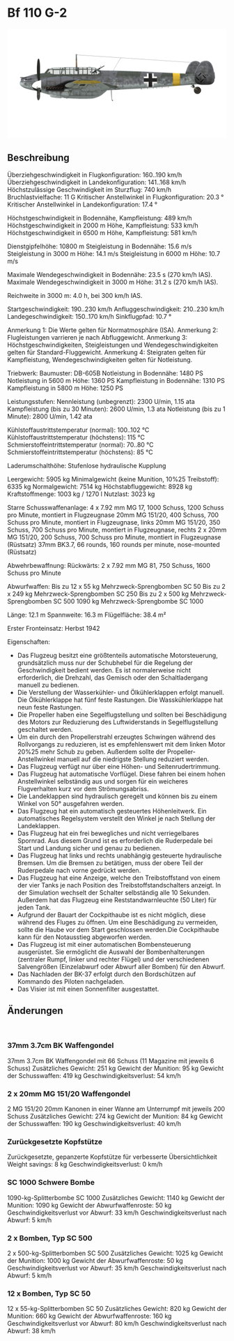 ﻿# Bf 110 G-2

![bf110g2](../images/bf110g2.png)

## Beschreibung

Überziehgeschwindigkeit in Flugkonfiguration: 160..190 km/h
Überziehgeschwindigkeit in Landekonfiguration: 141..168 km/h
Höchstzulässige Geschwindigkeit im Sturzflug: 740 km/h
Bruchlastvielfache: 11 G
Kritischer Anstellwinkel in Flugkonfiguration: 20.3 °
Kritischer Anstellwinkel in Landekonfiguration: 17.4 °

Höchstgeschwindigkeit in Bodennähe, Kampfleistung: 489 km/h
Höchstgeschwindigkeit in 2000 m Höhe, Kampfleistung: 533 km/h
Höchstgeschwindigkeit in 6500 m Höhe, Kampfleistung: 581 km/h

Dienstgipfelhöhe: 10800 m
Steigleistung in Bodennähe: 15.6 m/s
Steigleistung in 3000 m Höhe: 14.1 m/s
Steigleistung in 6000 m Höhe: 10.7 m/s

Maximale Wendegeschwindigkeit in Bodennähe: 23.5 s (270 km/h IAS).
Maximale Wendegeschwindigkeit in 3000 m Höhe: 31.2 s (270 km/h IAS).

Reichweite in 3000 m: 4.0 h, bei 300 km/h IAS.

Startgeschwindigkeit: 190..230 km/h
Anfluggeschwindigkeit: 210..230 km/h
Landegeschwindigkeit: 150..170 km/h
Sinkflugpfad: 10.7 °

Anmerkung 1: Die Werte gelten für Normatmosphäre (ISA).
Anmerkung 2: Flugleistungen varrieren je nach Abfluggewicht.
Anmerkung 3: Höchstgeschwindigkeiten, Steigleistungen und Wendegeschwindigkeiten gelten für Standard-Fluggewicht.
Anmerkung 4: Steigraten gelten für Kampfleistung, Wendegeschwindigkeiten gelten für Notleistung.

Triebwerk:
Baumuster: DB-605B
Notleistung in Bodennähe: 1480 PS
Notleistung in 5600 m Höhe: 1360 PS
Kampfleistung in Bodennähe: 1310 PS
Kampfleistung in 5800 m Höhe: 1250 PS

Leistungsstufen:
Nennleistung (unbegrenzt): 2300 U/min, 1.15 ata
Kampfleistung (bis zu 30 Minuten): 2600 U/min, 1.3 ata
Notleistung (bis zu 1 Minute): 2800 U/min, 1.42 ata

Kühlstoffaustrittstemperatur (normal): 100..102 °C
Kühlstoffaustrittstemperatur (höchstens): 115 °C
Schmierstoffeintrittstemperatur (normal): 70..80 °C
Schmierstoffeintrittstemperatur (höchstens): 85 °C

Laderumschalthöhe: Stufenlose hydraulische Kupplung 

Leergewicht: 5905 kg
Minimalgewicht (keine Munition, 10%25 Treibstoff): 6335 kg
Normalgewicht: 7514 kg
Höchstabfluggewicht: 8928 kg
Kraftstoffmenge: 1003 kg / 1270 l
Nutzlast: 3023 kg

Starre Schusswaffenanlage:
4 x 7.92 mm MG 17, 1000 Schuss, 1200 Schuss pro Minute, montiert in Flugzeugnase
20mm MG 151/20, 400 Schuss, 700 Schuss pro Minute, montiert in Flugzeugnase, links
20mm MG 151/20, 350 Schuss, 700 Schuss pro Minute, montiert in Flugzeugnase, rechts
2 х 20mm MG 151/20, 200 Schuss, 700 Schuss pro Minute, montiert in Flugzeugnase (Rüstsatz)
37mm BK3.7, 66 rounds, 160 rounds per minute, nose-mounted (Rüstsatz)

Abwehrbewaffnung:
Rückwärts: 2 x 7.92 mm MG 81, 750 Schuss, 1600 Schuss pro Minute

Abwurfwaffen:
Bis zu 12 x 55 kg Mehrzweck-Sprengbomben SC 50
Bis zu 2 x 249 kg Mehrzweck-Sprengbomben SC 250
Bis zu 2 x 500 kg Mehrzweck-Sprengbomben SC 500
1090 kg Mehrzweck-Sprengbombe SC 1000

Länge: 12.1 m
Spannweite: 16.3 m
Flügelfläche: 38.4 m²

Erster Fronteinsatz: Herbst 1942

Eigenschaften:
- Das Flugzeug besitzt eine größtenteils automatische Motorsteuerung, grundsätzlich muss nur der Schubhebel für die Regelung der Geschwindigkeit bedient werden. Es ist normalerweise nicht erforderlich, die Drehzahl, das Gemisch oder den Schaltladergang manuell zu bedienen.
- Die Verstellung der Wasserkühler- und Ölkühlerklappen erfolgt manuell. Die Ölkühlerklappe hat fünf feste Rastungen. Die Wasskühlerklappe hat neun feste Rastungen.
- Die Propeller haben eine Segelflugstellung und sollten bei Beschädigung des Motors zur Reduzierung des Luftwiderstands in Segelflugstellung geschaltet werden.
- Um ein durch den Propellerstrahl erzeugtes Schwingen während des Rollvorgangs zu reduzieren, ist es empfehlenswert mit dem linken Motor 20%25 mehr Schub zu geben. Außerdem sollte der Propeller-Anstellwinkel manuell auf die niedrigste Stellung reduziert werden.
- Das Flugzeug verfügt nur über eine Höhen- und Seitenrudertrimmung.
- Das Flugzeug hat automatische Vorflügel. Diese fahren bei einem hohen Anstellwinkel selbständig aus und sorgen für ein weicheres Flugverhalten kurz vor dem Strömungsabriss.
- Die Landeklappen sind hydraulisch geregelt und können bis zu einem Winkel von 50° ausgefahren werden.
- Das Flugzeug hat ein automatisch gesteuertes Höhenleitwerk. Ein automatisches Regelsystem verstellt den Winkel je nach Stellung der Landeklappen.
- Das Flugzeug hat ein frei bewegliches und nicht verriegelbares Spornrad. Aus diesem Grund ist es erforderlich die Ruderpedale bei Start und Landung sicher und genau zu bedienen.
- Das Flugzeug hat links und rechts unabhängig gesteuerte hydraulische Bremsen. Um die Bremsen zu betätigen, muss der obere Teil der Ruderpedale nach vorne gedrückt werden.
- Das Flugzeug hat eine Anzeige, welche den Treibstoffstand von einem der vier Tanks je nach Position des Treibstoffstandschalters anzeigt. In der Simulation wechselt der Schalter selbständig alle 10 Sekunden. Außerdem hat das Flugzeug eine Reststandwarnleuchte (50 Liter) für jeden Tank.
- Aufgrund der Bauart der Cockpithaube ist es nicht möglich, diese während des Fluges zu öffnen. Um eine Beschädigung zu vermeiden, sollte die Haube vor dem Start geschlossen werden.Die Cockpithaube kann für den Notausstieg abgeworfen werden.
- Das Flugzeug ist mit einer automatischen Bombensteuerung ausgerüstet. Sie ermöglicht die Auswahl der Bombenhalterungen (zentraler Rumpf, linker und rechter Flügel) und der verschiedenen Salvengrößen (Einzelabwurf oder Abwurf aller Bomben) für den Abwurf.
- Das Nachladen der BK-37 erfolgt durch den Bordschützen auf Kommando des Piloten nachgeladen.
- Das Visier ist mit einen Sonnenfilter ausgestattet.

## Änderungen
﻿


### 37mm 3.7cm BK Waffengondel

37mm 3.7cm BK Waffengondel mit 66 Schuss (11 Magazine mit jeweils 6 Schuss)
Zusätzliches Gewicht: 251 kg
Gewicht der Munition: 95 kg
Gewicht der Schusswaffen: 419 kg
Geschwindigkeitsverlust: 54 km/h﻿


### 2 x 20mm MG 151/20 Waffengondel

2 MG 151/20 20mm Kanonen in einer Wanne am Unterrumpf mit jeweils 200 Schuss
Zusätzliches Gewicht: 274 kg
Gewicht der Munition: 84 kg
Gewicht der Schusswaffen: 190 kg
Geschwindigkeitsverlust: 40 km/h﻿


### Zurückgesetzte Kopfstütze

Zurückgesetzte, gepanzerte Kopfstütze für verbesserte Übersichtlichkeit
Weight savings: 8 kg
Geschwindigkeitsverlust: 0 km/h﻿


### SC 1000 Schwere Bombe

1090-kg-Splitterbombe SC 1000
Zusätzliches Gewicht: 1140 kg
Gewicht der Munition: 1090 kg
Gewicht der Abwurfwaffenroste: 50 kg
Geschwindigkeitsverlust vor Abwurf: 33 km/h
Geschwindigkeitsverlust nach Abwurf: 5 km/h﻿


### 2 x Bomben, Typ SC 500

2 x 500-kg-Splitterbomben SC 500
Zusätzliches Gewicht: 1025 kg
Gewicht der Munition: 1000 kg
Gewicht der Abwurfwaffenroste: 50 kg
Geschwindigkeitsverlust vor Abwurf: 35 km/h
Geschwindigkeitsverlust nach Abwurf: 5 km/h﻿


### 12 x Bomben, Typ SC 50

12 x 55-kg-Splitterbomben SC 50
Zusätzliches Gewicht: 820 kg
Gewicht der Munition: 660 kg
Gewicht der Abwurfwaffenroste: 160 kg
Geschwindigkeitsverlust vor Abwurf: 80 km/h
Geschwindigkeitsverlust nach Abwurf: 38 km/h